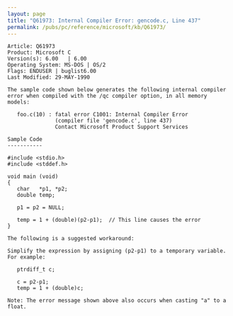 ```yaml
---
layout: page
title: "Q61973: Internal Compiler Error: gencode.c, Line 437"
permalink: /pubs/pc/reference/microsoft/kb/Q61973/
---
```


	Article: Q61973
	Product: Microsoft C
	Version(s): 6.00   | 6.00
	Operating System: MS-DOS | OS/2
	Flags: ENDUSER | buglist6.00
	Last Modified: 29-MAY-1990
	
	The sample code shown below generates the following internal compiler
	error when compiled with the /qc compiler option, in all memory
	models:
	
	   foo.c(10) : fatal error C1001: Internal Compiler Error
	               (compiler file 'gencode.c', line 437)
	               Contact Microsoft Product Support Services
	
	Sample Code
	-----------
	
	#include <stdio.h>
	#include <stddef.h>
	
	void main (void)
	{
	   char   *p1, *p2;
	   double temp;
	
	   p1 = p2 = NULL;
	
	   temp = 1 + (double)(p2-p1);  // This line causes the error
	}
	
	The following is a suggested workaround:
	
	Simplify the expression by assigning (p2-p1) to a temporary variable.
	For example:
	
	   ptrdiff_t c;
	
	   c = p2-p1;
	   temp = 1 + (double)c;
	
	Note: The error message shown above also occurs when casting "a" to a
	float.
